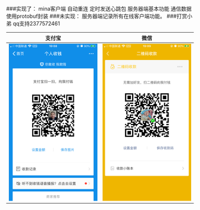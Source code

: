 ###实现了：
mina客户端 自动重连 定时发送心跳包
服务器端基本功能
通信数据使用protobuf封装
###未实现：
服务器端记录所有在线客户端功能。
###打赏小弟 qq支持2377572461



支付宝            |  微信
:-------------------------:|:-------------------------:
![](image/打赏图支付宝.png)  |  ![](image/打赏图微信.png)